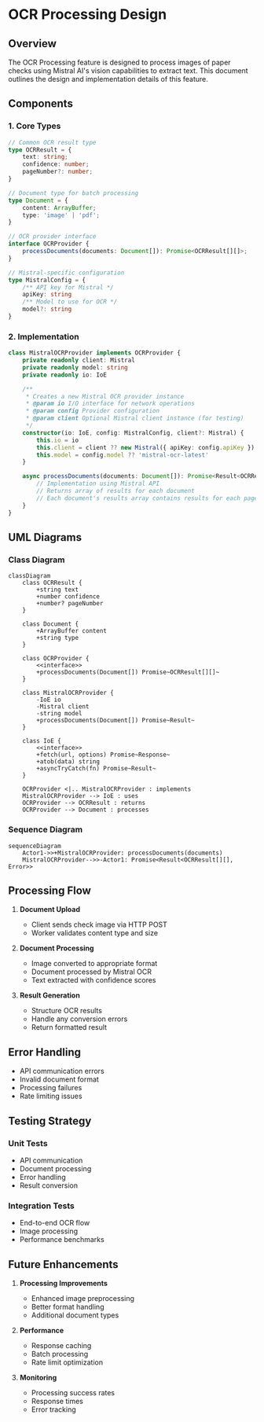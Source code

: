 # OCR Processing Design

## Overview

The OCR Processing feature is designed to process images of paper checks using Mistral AI's vision capabilities to extract text. This document outlines the design and implementation details of this feature.

## Components

### 1. Core Types

```typescript
// Common OCR result type
type OCRResult = {
    text: string;
    confidence: number;
    pageNumber?: number;
}

// Document type for batch processing
type Document = {
    content: ArrayBuffer;
    type: 'image' | 'pdf';
}

// OCR provider interface
interface OCRProvider {
    processDocuments(documents: Document[]): Promise<OCRResult[][]>;
}

// Mistral-specific configuration
type MistralConfig = {
    /** API key for Mistral */
    apiKey: string
    /** Model to use for OCR */
    model?: string
}
```

### 2. Implementation

```typescript
class MistralOCRProvider implements OCRProvider {
    private readonly client: Mistral
    private readonly model: string
    private readonly io: IoE

    /**
     * Creates a new Mistral OCR provider instance
     * @param io I/O interface for network operations
     * @param config Provider configuration
     * @param client Optional Mistral client instance (for testing)
     */
    constructor(io: IoE, config: MistralConfig, client?: Mistral) {
        this.io = io
        this.client = client ?? new Mistral({ apiKey: config.apiKey })
        this.model = config.model ?? 'mistral-ocr-latest'
    }

    async processDocuments(documents: Document[]): Promise<Result<OCRResult[][], Error>> {
        // Implementation using Mistral API
        // Returns array of results for each document
        // Each document's results array contains results for each page
    }
}
```

## UML Diagrams

### Class Diagram
```mermaid
classDiagram
    class OCRResult {
        +string text
        +number confidence
        +number? pageNumber
    }

    class Document {
        +ArrayBuffer content
        +string type
    }

    class OCRProvider {
        <<interface>>
        +processDocuments(Document[]) Promise~OCRResult[][]~
    }

    class MistralOCRProvider {
        -IoE io
        -Mistral client
        -string model
        +processDocuments(Document[]) Promise~Result~
    }

    class IoE {
        <<interface>>
        +fetch(url, options) Promise~Response~
        +atob(data) string
        +asyncTryCatch(fn) Promise~Result~
    }

    OCRProvider <|.. MistralOCRProvider : implements
    MistralOCRProvider --> IoE : uses
    OCRProvider --> OCRResult : returns
    OCRProvider --> Document : processes
```

### Sequence Diagram
```mermaid
sequenceDiagram
    Actor1->>+MistralOCRProvider: processDocuments(documents)
    MistralOCRProvider-->>-Actor1: Promise<Result<OCRResult[][], Error>>
```


## Processing Flow

1. **Document Upload**
   - Client sends check image via HTTP POST
   - Worker validates content type and size

2. **Document Processing**
   - Image converted to appropriate format
   - Document processed by Mistral OCR
   - Text extracted with confidence scores

3. **Result Generation**
   - Structure OCR results
   - Handle any conversion errors
   - Return formatted result

## Error Handling

- API communication errors
- Invalid document format
- Processing failures
- Rate limiting issues

## Testing Strategy

### Unit Tests
- API communication
- Document processing
- Error handling
- Result conversion

### Integration Tests
- End-to-end OCR flow
- Image processing
- Performance benchmarks

## Future Enhancements

1. **Processing Improvements**
   - Enhanced image preprocessing
   - Better format handling
   - Additional document types

2. **Performance**
   - Response caching
   - Batch processing
   - Rate limit optimization

3. **Monitoring**
   - Processing success rates
   - Response times
   - Error tracking 